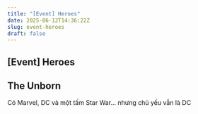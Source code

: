 ```yaml
---
title: "[Event] Heroes"
date: 2025-06-12T14:36:22Z
slug: event-heroes
draft: false
---
```


## [Event] Heroes

## The Unborn

Có Marvel, DC và một tấm Star War... nhưng chủ yếu vẫn là DC